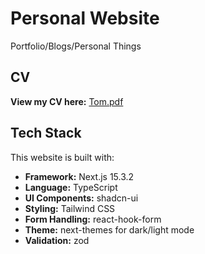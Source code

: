 # Personal Website
Portfolio/Blogs/Personal Things

## CV
**View my CV here:** [Tom.pdf](https://mozilla.github.io/pdf.js/web/viewer.html?file=https://raw.githubusercontent.com/ThongLai/tom-site/main/public/CV/Tom.pdf)

## Tech Stack
This website is built with:
- **Framework:** Next.js 15.3.2
- **Language:** TypeScript
- **UI Components:** shadcn-ui
- **Styling:** Tailwind CSS
- **Form Handling:** react-hook-form
- **Theme:** next-themes for dark/light mode
- **Validation:** zod